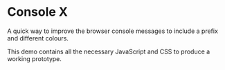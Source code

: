 # Console X

A quick way to improve the browser console messages to include a prefix and different colours.

This demo contains all the necessary JavaScript and CSS to produce a working prototype.
